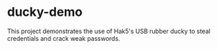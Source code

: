 # ducky-demo
This project demonstrates the use of Hak5's USB rubber ducky to steal credentials and crack weak passwords.
